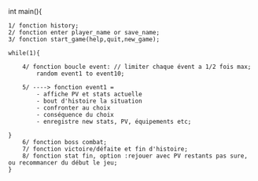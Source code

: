
int main(){

    1/ fonction history;
    2/ fonction enter player_name or save_name;
    3/ fonction start_game(help,quit,new_game);

    while(1){
 
        4/ fonction boucle event: // limiter chaque évent a 1/2 fois max;
            random event1 to event10;
        
        5/ ----> fonction event1 = 
            - affiche PV et stats actuelle
            - bout d'histoire la situation 
            - confronter au choix 
            - conséquence du choix 
            - enregistre new stats, PV, équipements etc; 

    }
        6/ fonction boss combat;
        7/ fonction victoire/défaite et fin d'histoire;
        8/ fonction stat fin, option :rejouer avec PV restants pas sure, ou recommancer du début le jeu;
    }


